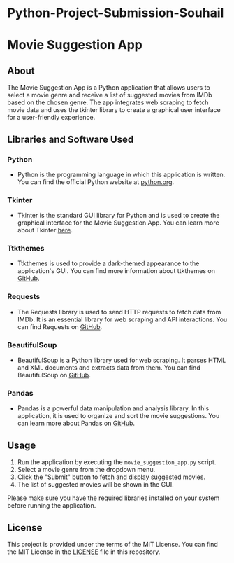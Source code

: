 # Python-Project-Submission-Souhail

# Movie Suggestion App

## About

The Movie Suggestion App is a Python application that allows users to select a movie genre and receive a list of suggested movies from IMDb based on the chosen genre. The app integrates web scraping to fetch movie data and uses the tkinter library to create a graphical user interface for a user-friendly experience.

## Libraries and Software Used

### Python

- Python is the programming language in which this application is written. You can find the official Python website at [python.org](https://www.python.org/).

### Tkinter

- Tkinter is the standard GUI library for Python and is used to create the graphical interface for the Movie Suggestion App. You can learn more about Tkinter [here](https://docs.python.org/3/library/tkinter.html).

### Ttkthemes

- Ttkthemes is used to provide a dark-themed appearance to the application's GUI. You can find more information about ttkthemes on [GitHub](https://github.com/RedFantom/ttkthemes).

### Requests

- The Requests library is used to send HTTP requests to fetch data from IMDb. It is an essential library for web scraping and API interactions. You can find Requests on [GitHub](https://github.com/psf/requests).

### BeautifulSoup

- BeautifulSoup is a Python library used for web scraping. It parses HTML and XML documents and extracts data from them. You can find BeautifulSoup on [GitHub](https://www.crummy.com/software/BeautifulSoup/bs4/doc/).

### Pandas

- Pandas is a powerful data manipulation and analysis library. In this application, it is used to organize and sort the movie suggestions. You can learn more about Pandas on [GitHub](https://github.com/pandas-dev/pandas).

## Usage

1. Run the application by executing the `movie_suggestion_app.py` script.
2. Select a movie genre from the dropdown menu.
3. Click the "Submit" button to fetch and display suggested movies.
4. The list of suggested movies will be shown in the GUI.

Please make sure you have the required libraries installed on your system before running the application.

## License

This project is provided under the terms of the MIT License. You can find the MIT License in the [LICENSE](LICENSE) file in this repository.
